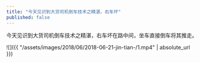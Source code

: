 ```yaml
---
title: "今天见识到大货司机倒车技术之精湛，右车坏"
published: false
---
```

今天见识到大货司机倒车技术之精湛，右车坏在路中间，坐车直接倒车将其推走。



![]({{ "/assets/images/2018/06/2018-06-21-jin-tian-/1.mp4" | absolute_url }})
